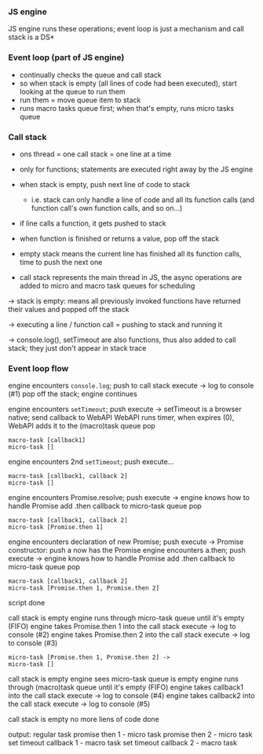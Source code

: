 ### JS engine
JS engine runs these operations; event loop 
is just a mechanism and call stack is a DS*

### Event loop (part of JS engine)
- continually checks the queue and call stack
- so when stack is empty (all lines of code had been executed), start looking at the queue to run them
- run them = move queue item to stack 
- runs macro tasks queue first; when that's empty, runs micro tasks queue

### Call stack

- ons thread = one call stack = one line at a time
- only for functions; statements are executed right away by the JS engine

- when stack is empty, push next line of code to stack
  - i.e. stack can only handle a line of code and all its function calls (and function call's own function calls, and so on...)
- if line calls a function, it gets pushed to stack
- when function is finished or returns a value, pop off the stack
- empty stack means the current line has finished all its function calls, time to push the next one
- call stack represents the main thread in JS, 
the async operations are added to micro and macro task queues for scheduling


-> stack is empty: means all previously invoked functions have returned their values and popped off the stack

-> executing a line / function call = pushing to stack and running it

->  console.log(), setTimeout are also functions, thus also added to call stack; they just don't appear in stack trace

### Event loop flow

engine encounters `console.log`; push to call stack
    execute -> log to console (#1)
    pop off the stack; engine continues

engine encounters `setTimeout`; push
    execute -> setTimeout is a browser native;
        send callback to WebAPI
            WebAPI runs timer, when expires (0), WebAPI adds it to the (macro)task queue
    pop

    macro-task [callback1]
    micro-task []

engine encounters 2nd `setTimeout`; push
    execute...

    macro-task [callback1, callback 2]
    micro-task []

engine encounters Promise.resolve; push
    execute -> engine knows how to handle Promise
        add .then callback to micro-task queue
    pop

    macro-task [callback1, callback 2]
    micro-task [Promise.then 1]

engine encounters declaration of new Promise; push
    execute -> Promise constructor: push
        a now has the Promise
engine encounters a.then; push
    execute -> engine knows how to handle Promise
        add .then callback to micro-task queue
    pop

    macro-task [callback1, callback 2]
    micro-task [Promise.then 1, Promise.then 2]

script done

call stack is empty
engine runs through micro-task queue until it's empty (FIFO)
    engine takes Promise.then 1 into the call stack
        execute -> log to console (#2)
    engine takes Promise.then 2 into the call stack
        execute -> log to console (#3)

    micro-task [Promise.then 1, Promise.then 2] ->
    micro-task []

call stack is empty
engine sees micro-task queue is empty
engine runs through (macro)task queue until it's empty (FIFO)
    engine takes callback1 into the call stack
        execute -> log to console (#4)
    engine takes callback2 into the call stack
        execute -> log to console (#5)

call stack is empty
no more liens of code
done

output:
regular task
promise then 1 - micro task
promise then 2 - micro task
set timeout callback 1 - macro task
set timeout callback 2 - macro task